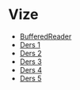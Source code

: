 # Vize

<!--Index-->

- [BufferedReader](./BufferedReader.pdf)
- [Ders 1](./Ders%201.pdf)
- [Ders 2](./Ders%202.pdf)
- [Ders 3](./Ders%203.pdf)
- [Ders 4](./Ders%204.pdf)
- [Ders 5](./Ders%205.pdf)

<!--Index-->
